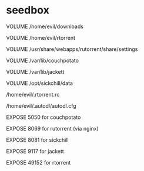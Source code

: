 # seedbox

VOLUME /home/evil/downloads

VOLUME /home/evil/rtorrent

VOLUME /usr/share/webapps/rutorrent/share/settings

VOLUME /var/lib/couchpotato

VOLUME /var/lib/jackett

VOLUME /opt/sickchill/data

/home/evil/.rtorrent.rc

/home/evil/.autodl/autodl.cfg

EXPOSE 5050 for couchpotato

EXPOSE 8069 for rutorrent (via nginx)

EXPOSE 8081 for sickchill

EXPOSE 9117 for jackett

EXPOSE 49152 for rtorrent

